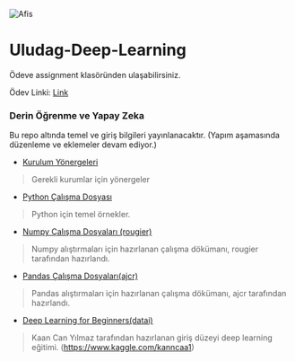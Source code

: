 ![Afis](https://raw.githubusercontent.com/metover/Uludag-Deep-Learning/master/Gorseller/udl.jpg)

# Uludag-Deep-Learning

Ödeve assignment klasöründen ulaşabilirsiniz.

Ödev Linki:
[Link](https://github.com/metover/Uludag-Deep-Learning/blob/master/Assignment/Derin-Ogrenme-Egitimi-Sorular.ipynb)


### Derin Öğrenme ve Yapay Zeka

Bu repo altında temel ve giriş bilgileri yayınlanacaktır. (Yapım aşamasında düzenleme ve eklemeler devam ediyor.)

* [Kurulum Yönergeleri](https://github.com/metover/Yapay-Zeka/blob/master/Kurulumlar.ipynb)
> Gerekli kurumlar için yönergeler

* [Python Çalışma Dosyası](https://github.com/metover/Yapay-Zeka-Egitimi/blob/master/Python%20Calisma.ipynb)
> Python için temel örnekler.

* [Numpy Çalışma Dosyaları (rougier)](https://github.com/rougier/numpy-100)
> Numpy alıştırmaları için hazırlanan çalışma dökümanı, rougier tarafından hazırlandı.

* [Pandas Çalışma Dosyaları(ajcr)](https://github.com/ajcr/100-pandas-puzzles)
> Pandas alıştırmaları için hazırlanan çalışma dökümanı, ajcr tarafından hazırlandı.

* [Deep Learning for Beginners(datai)](https://github.com/metover/Yapay-Zeka-Egitimi/blob/master/deep-learning-tutorial-for-beginners.ipynb)
> Kaan Can Yılmaz tarafından hazırlanan giriş düzeyi deep learning eğitimi. (https://www.kaggle.com/kanncaa1)


